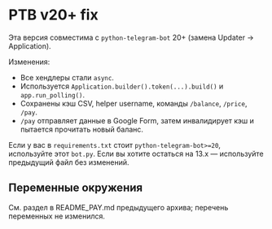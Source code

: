 # PTB v20+ fix

Эта версия совместима с `python-telegram-bot` 20+ (замена Updater → Application).

Изменения:
- Все хендлеры стали `async`.
- Используется `Application.builder().token(...).build()` и `app.run_polling()`.
- Сохранены кэш CSV, helper username, команды `/balance`, `/price`, `/pay`.
- `/pay` отправляет данные в Google Form, затем инвалидирует кэш и пытается прочитать новый баланс.

Если у вас в `requirements.txt` стоит `python-telegram-bot>=20`, используйте этот `bot.py`.
Если вы хотите остаться на 13.x — используйте предыдущий файл без изменений.

## Переменные окружения
См. раздел в README_PAY.md предыдущего архива; перечень переменных не изменился.
